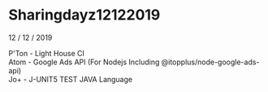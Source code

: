 # Sharingdayz12122019

12 / 12 / 2019

P'Ton - Light House CI <br />
Atom - Google Ads API (For Nodejs Including @itopplus/node-google-ads-api) <br />
Jo+ - J-UNIT5 TEST JAVA Language <br />
